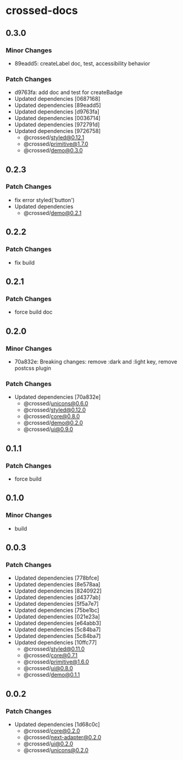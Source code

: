 # crossed-docs

## 0.3.0

### Minor Changes

- 89eadd5: createLabel doc, test, accessibility behavior

### Patch Changes

- d9763fa: add doc and test for createBadge
- Updated dependencies [0687168]
- Updated dependencies [89eadd5]
- Updated dependencies [d9763fa]
- Updated dependencies [0036714]
- Updated dependencies [972791d]
- Updated dependencies [9726758]
  - @crossed/styled@0.12.1
  - @crossed/primitive@1.7.0
  - @crossed/demo@0.3.0

## 0.2.3

### Patch Changes

- fix error styled('button')
- Updated dependencies
  - @crossed/demo@0.2.1

## 0.2.2

### Patch Changes

- fix build

## 0.2.1

### Patch Changes

- force build doc

## 0.2.0

### Minor Changes

- 70a832e: Breaking changes: remove :dark and :light key, remove postcss plugin

### Patch Changes

- Updated dependencies [70a832e]
  - @crossed/unicons@0.6.0
  - @crossed/styled@0.12.0
  - @crossed/core@0.8.0
  - @crossed/demo@0.2.0
  - @crossed/ui@0.9.0

## 0.1.1

### Patch Changes

- force build

## 0.1.0

### Minor Changes

- build

## 0.0.3

### Patch Changes

- Updated dependencies [778bfce]
- Updated dependencies [8e578aa]
- Updated dependencies [8240922]
- Updated dependencies [d4377ab]
- Updated dependencies [5f5a7e7]
- Updated dependencies [75be1bc]
- Updated dependencies [021e23a]
- Updated dependencies [e64abb3]
- Updated dependencies [5c84ba7]
- Updated dependencies [5c84ba7]
- Updated dependencies [10ffc77]
  - @crossed/styled@0.11.0
  - @crossed/core@0.7.1
  - @crossed/primitive@1.6.0
  - @crossed/ui@0.8.0
  - @crossed/demo@0.1.1

## 0.0.2

### Patch Changes

- Updated dependencies [1d68c0c]
  - @crossed/core@0.2.0
  - @crossed/next-adapter@0.2.0
  - @crossed/ui@0.2.0
  - @crossed/unicons@0.2.0
